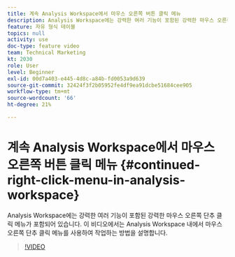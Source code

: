 ```yaml
---
title: 계속 Analysis Workspace에서 마우스 오른쪽 버튼 클릭 메뉴
description: Analysis Workspace에는 강력한 여러 기능이 포함된 강력한 마우스 오른쪽 단추 클릭 메뉴가 포함되어 있습니다. 이 비디오에서는 Analysis Workspace 내에서 마우스 오른쪽 단추 클릭 메뉴를 사용하여 작업하는 방법을 설명합니다.
feature: 자유 형식 테이블
topics: null
activity: use
doc-type: feature video
team: Technical Marketing
kt: 2030
role: User
level: Beginner
exl-id: 00d7a403-e445-4d8c-a84b-fd0053a9d639
source-git-commit: 32424f3f2b05952fe4df9ea91dcbe51684cee905
workflow-type: tm+mt
source-wordcount: '66'
ht-degree: 21%

---
```


# 계속 Analysis Workspace에서 마우스 오른쪽 버튼 클릭 메뉴 {#continued-right-click-menu-in-analysis-workspace}

Analysis Workspace에는 강력한 여러 기능이 포함된 강력한 마우스 오른쪽 단추 클릭 메뉴가 포함되어 있습니다. 이 비디오에서는 Analysis Workspace 내에서 마우스 오른쪽 단추 클릭 메뉴를 사용하여 작업하는 방법을 설명합니다.

>[!VIDEO](https://video.tv.adobe.com/v/23982/?quality=12)
